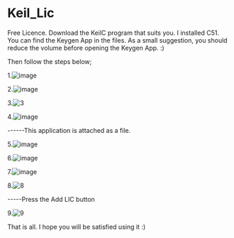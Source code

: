# Keil_Lic
Free Licence. Download the KeilC program that suits you. I installed C51. You can find the Keygen App in the files.
As a small suggestion, you should reduce the volume before opening the Keygen App. :)

Then follow the steps below;


1.![image](https://github.com/ececinar0/Keil_Lic/assets/115615388/be2c4195-b8f2-4a33-a76e-24bd0a36c83c)

2.![image](https://github.com/ececinar0/Keil_Lic/assets/115615388/564c1277-0274-4343-9eb2-834daeb9bc12)

3.![3](https://github.com/ececinar0/Keil_Lic/assets/115615388/bf37c79a-bedd-4d98-832c-fcfe1bff87ca)


4.![image](https://github.com/ececinar0/Keil_Lic/assets/115615388/8f196879-cad7-4c88-98b4-9f054fdf3927)



------This application is attached as a file. 



5.![image](https://github.com/ececinar0/Keil_Lic/assets/115615388/e09538db-541e-487f-8672-3a9a1fa626de)

6.![image](https://github.com/ececinar0/Keil_Lic/assets/115615388/6459944c-e316-4b95-ae2e-df87831835a6)

7.![image](https://github.com/ececinar0/Keil_Lic/assets/115615388/c5106f56-3843-4e69-8de3-ef7e8f73e6ea)

8.![8](https://github.com/ececinar0/Keil_Lic/assets/115615388/8bbeb3a6-63bf-429b-a000-958ef4b2eb61)




-----Press the Add LIC button



9.![9](https://github.com/ececinar0/Keil_Lic/assets/115615388/0d8eabdb-28d4-4f6d-89e3-739ede139674)




That is all. I hope you will be satisfied using it :)

